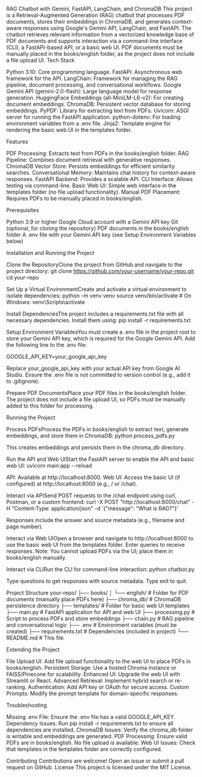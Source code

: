 RAG Chatbot with Gemini, FastAPI, LangChain, and ChromaDB
This project is a Retrieval-Augmented Generation (RAG) chatbot that processes PDF documents, stores their embeddings in ChromaDB, and generates context-aware responses using Google's Gemini API, LangChain, and FastAPI. The chatbot retrieves relevant information from a vectorized knowledge base of PDF documents and supports interaction via a command-line interface (CLI), a FastAPI-based API, or a basic web UI. PDF documents must be manually placed in the books/english folder, as the project does not include a file upload UI.
Tech Stack

Python 3.10: Core programming language.
FastAPI: Asynchronous web framework for the API.
LangChain: Framework for managing the RAG pipeline, document processing, and conversational workflows.
Google Gemini API (gemini-2.0-flash): Large language model for response generation.
HuggingFace Embeddings (all-MiniLM-L6-v2): For creating document embeddings.
ChromaDB: Persistent vector database for storing embeddings.
PyPDF: Library for extracting text from PDFs.
Uvicorn: ASGI server for running the FastAPI application.
python-dotenv: For loading environment variables from a .env file.
Jinja2: Template engine for rendering the basic web UI in the templates folder.

Features

PDF Processing: Extracts text from PDFs in the books/english folder.
RAG Pipeline: Combines document retrieval with generative responses.
ChromaDB Vector Store: Persists embeddings for efficient similarity searches.
Conversational Memory: Maintains chat history for context-aware responses.
FastAPI Backend: Provides a scalable API.
CLI Interface: Allows testing via command-line.
Basic Web UI: Simple web interface in the templates folder (no file upload functionality).
Manual PDF Placement: Requires PDFs to be manually placed in books/english.

Prerequisites

Python 3.9 or higher
Google Cloud account with a Gemini API key
Git (optional, for cloning the repository)
PDF documents in the books/english folder
A .env file with your Gemini API key (see Setup Environment Variables below)

Installation and Running the Project

Clone the RepositoryClone the project from GitHub and navigate to the project directory:
git clone https://github.com/your-username/your-repo.git
cd your-repo


Set Up a Virtual EnvironmentCreate and activate a virtual environment to isolate dependencies:
python -m venv venv
source venv/bin/activate  # On Windows: venv\Scripts\activate


Install DependenciesThe project includes a requirements.txt file with all necessary dependencies. Install them using:
pip install -r requirements.txt


Setup Environment VariablesYou must create a .env file in the project root to store your Gemini API key, which is required for the Google Gemini API. Add the following line to the .env file:

GOOGLE_API_KEY=your_google_api_key

Replace your_google_api_key with your actual API key from Google AI Studio. Ensure the .env file is not committed to version control (e.g., add it to .gitignore).

Prepare PDF DocumentsPlace your PDF files in the books/english folder. The project does not include a file upload UI, so PDFs must be manually added to this folder for processing.


Running the Project

Process PDFsProcess the PDFs in books/english to extract text, generate embeddings, and store them in ChromaDB:
python process_pdfs.py

This creates embeddings and persists them in the chroma_db directory.

Run the API and Web UIStart the FastAPI server to enable the API and basic web UI:
uvicorn main:app --reload


API: Available at http://localhost:8000.
Web UI: Access the basic UI (if configured) at http://localhost:8000 (e.g., / or /chat).


Interact via APISend POST requests to the /chat endpoint using curl, Postman, or a custom frontend:
curl -X POST "http://localhost:8000/chat" -H "Content-Type: application/json" -d '{"message": "What is RAG?"}'

Responses include the answer and source metadata (e.g., filename and page number).

Interact via Web UIOpen a browser and navigate to http://localhost:8000 to use the basic web UI from the templates folder. Enter queries to receive responses. Note: You cannot upload PDFs via the UI; place them in books/english manually.

Interact via CLIRun the CLI for command-line interaction:
python chatbot.py

Type questions to get responses with source metadata. Type exit to quit.


Project Structure
your-repo/
├── books/
│   └── english/          # Folder for PDF documents (manually place PDFs here)
├── chroma_db/            # ChromaDB persistence directory
├── templates/            # Folder for basic web UI templates
├── main.py               # FastAPI application for API and web UI
├── processing.py         # Script to process PDFs and store embeddings
├── chain.py              # RAG pipeline and conversational logic
├── .env                  # Environment variables (must be created)
├── requirements.txt      # Dependencies (included in project)
└── README.md             # This file

Extending the Project

File Upload UI: Add file upload functionality to the web UI to place PDFs in books/english.
Persistent Storage: Use a hosted Chroma instance or FAISS/Pinecone for scalability.
Enhanced UI: Upgrade the web UI with Streamlit or React.
Advanced Retrieval: Implement hybrid search or re-ranking.
Authentication: Add API key or OAuth for secure access.
Custom Prompts: Modify the prompt template for domain-specific responses.

Troubleshooting

Missing .env File: Ensure the .env file has a valid GOOGLE_API_KEY.
Dependency Issues: Run pip install -r requirements.txt to ensure all dependencies are installed.
ChromaDB Issues: Verify the chroma_db folder is writable and embeddings are generated.
PDF Processing: Ensure valid PDFs are in books/english. No file upload is available.
Web UI Issues: Check that templates in the templates folder are correctly configured.

Contributing
Contributions are welcome! Open an issue or submit a pull request on GitHub.
License
This project is licensed under the MIT License.
